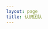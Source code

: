 ```yaml
---
layout: page
title: 认识团队
---
```

<script setup>
import {
  VPTeamPage,
  VPTeamPageTitle,
  VPTeamMembers,
  VPTeamPageSection
} from 'vitepress/theme'


const coreMembers = [
  {
    avatar: 'https://github.com/wling-art.png',
    name: 'wlingzhenyu',
    title: '作者',
    links: [
      { icon: 'github', link: 'https://github.com/wling-art' }
    ],
    sponsor: 'https://afdian.net/a/ZLServer',
    actionText: '捐赠作者'
  }
]
</script>

<VPTeamPage>
  <VPTeamPageTitle>
    <template #title>
      认识团队
    </template>
    <template #lead>
      在这个页面你将了解为项目做出贡献的人
    </template>
  </VPTeamPageTitle>
  <VPTeamPageSection>
    <template #title>管理团队</template>
    <template #lead>这是目前是 U1 的管理团队，感谢他们让 U1 更美好！</template>
    <template #members>
      <VPTeamMembers size="medium" :members="coreMembers" />
    </template>
  </VPTeamPageSection>
</VPTeamPage>

